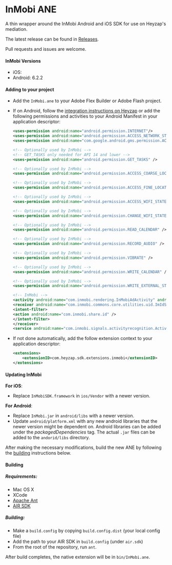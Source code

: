 # InMobi ANE

A thin wrapper around the InMobi Android and iOS SDK for use on Heyzap's mediation.

The latest release can be found in [Releases](https://github.com/Heyzap/inmobi-ane/releases).

Pull requests and issues are welcome.

#### InMobi Versions
- iOS: 
- Android: 6.2.2

#### Adding to your project

- Add the `InMobi.ane` to your Adobe Flex Builder or Adobe Flash project.
- If on Android, follow the [integration instructions on Heyzap](https://developers.heyzap.com/docs/ane_setup_and_requirements#step-3-modify-your-application-descriptor) or add the following permissions and activities to your Android Manifest in your application descriptor:
 
	```xml
	<uses-permission android:name="android.permission.INTERNET"/>
	<uses-permission android:name="android.permission.ACCESS_NETWORK_STATE"/>
  <uses-permission android:name="com.google.android.gms.permission.ACTIVITY_RECOGNITION" />

  <!-- Optionally used by InMobi -->
  <!-- GET_TASKS only needed for API 14 and lower -->
  <uses-permission android:name="android.permission.GET_TASKS" />

  <!-- Optionally used by InMobi -->
  <uses-permission android:name="android.permission.ACCESS_COARSE_LOCATION" />

  <!-- Optionally used by InMobi -->
  <uses-permission android:name="android.permission.ACCESS_FINE_LOCATION" />

  <!-- Optionally used by InMobi -->
  <uses-permission android:name="android.permission.ACCESS_WIFI_STATE" />

  <!-- Optionally used by InMobi -->
  <uses-permission android:name="android.permission.CHANGE_WIFI_STATE" />

  <!-- Optionally used by InMobi -->
  <uses-permission android:name="android.permission.READ_CALENDAR" />

  <!-- Optionally used by InMobi -->
  <uses-permission android:name="android.permission.RECORD_AUDIO" />

  <!-- Optionally used by InMobi -->
  <uses-permission android:name="android.permission.VIBRATE" />

  <!-- Optionally used by InMobi -->
  <uses-permission android:name="android.permission.WRITE_CALENDAR" />

  <!-- Optionally used by InMobi -->
  <uses-permission android:name="android.permission.WRITE_EXTERNAL_STORAGE" />
	```

	```xml
	<!-- InMobi -->
	<activity android:name="com.inmobi.rendering.InMobiAdActivity" android:configChanges="keyboardHidden|orientation|keyboard|smallestScreenSize|screenSize" android:theme="@android:style/Theme.Translucent.NoTitleBar" android:hardwareAccelerated="true" />
	<receiver android:name="com.inmobi.commons.core.utilities.uid.ImIdShareBroadCastReceiver" android:enabled="true" android:exported="true" >
	<intent-filter>
	<action android:name="com.inmobi.share.id" />
	</intent-filter>
	</receiver>
	<service android:name="com.inmobi.signals.activityrecognition.ActivityRecognitionManager" android:enabled="true" />
	```

- If not done automatically, add the follow extension context to your application descriptor:

	```xml
	<extensions>
	    <extensionID>com.heyzap.sdk.extensions.inmobi</extensionID>
	</extensions>
	```

#### Updating InMobi
**For iOS**:
- Replace `InMobiSDK.framework` in `ios/Vendor` with a newer version.

**For Android**:
- Replace `InMobi.jar` in `android/libs` with a newer version.
- Update `android/platform.xml` with any new android libraries that the newer version might be dependent on. Android libraries can be added under the _packagedDependencies_ tag. The actual `.jar` files can be added to the `andorid/libs` directory.

After making the necessary modifications, build the new ANE by following the [building](#building) instructions below.

#### Building

##### Requirements:
- Mac OS X
- XCode
- [Apache Ant](http://ant.apache.org/)
- [AIR SDK](http://www.adobe.com/devnet/air/air-sdk-download.html)

##### Building:
- Make a `build.config` by copying `build.config.dist` (your local config file)
- Add the path to your AIR SDK in `build.config` (under `air.sdk`)
- From the root of the repository, run `ant`.

After build completes, the native extension will be in `bin/InMobi.ane`.
